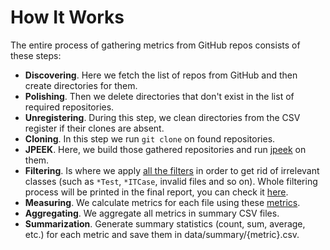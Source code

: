 # How It Works

The entire process of gathering metrics from GitHub repos consists of these
steps:

* **Discovering**. Here we fetch the list of repos from GitHub and then create
directories for them.
* **Polishing**. Then we delete directories that don't exist in the list of
required repositories.
* **Unregistering**. During this step, we clean directories from the CSV
register if their clones are absent.
* **Cloning**. In this step we run `git clone` on found repositories.
* **JPEEK**. Here, we build those gathered repositories and run
[jpeek](https://github.com/cqfn/jpeek) on them.
* **Filtering**. Is where we apply
[all the filters](https://github.com/yegor256/cam/tree/master/filters)
in order to get rid of irrelevant classes (such as `*Test`, `*ITCase`, invalid
files and so on). Whole filtering process will be printed in the final report,
you can check it [here](http://cam.yegor256.com/cam-2024-03-02.pdf).
* **Measuring**. We calculate metrics for each file using these
[metrics](https://github.com/yegor256/cam/tree/master/metrics).
* **Aggregating**. We aggregate all metrics in summary CSV files.
* **Summarization**. Generate summary statistics (count, sum, average, etc.)
for each metric and save them in data/summary/{metric}.csv.
